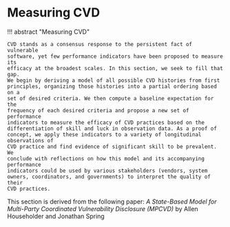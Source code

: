 # Measuring CVD

!!! abstract "Measuring CVD" 

    CVD stands as a consensus response to the persistent fact of vulnerable 
    software, yet few performance indicators have been proposed to measure its 
    efficacy at the broadest scales. In this section, we seek to fill that gap. 
    We begin by deriving a model of all possible CVD histories from first 
    principles, organizing those histories into a partial ordering based on a 
    set of desired criteria. We then compute a baseline expectation for the 
    frequency of each desired criteria and propose a new set of performance 
    indicators to measure the efficacy of CVD practices based on the 
    differentiation of skill and luck in observation data. As a proof of
    concept, we apply these indicators to a variety of longitudinal observations of
    CVD practice and find evidence of significant skill to be prevalent. We 
    conclude with reflections on how this model and its accompanying performance
    indicators could be used by various stakeholders (vendors, system
    owners, coordinators, and governments) to interpret the quality of their
    CVD practices.

This section is derived from the following paper:
_A State-Based Model for Multi-Party Coordinated Vulnerability Disclosure 
(MPCVD)_ by Allen Householder and Jonathan Spring
